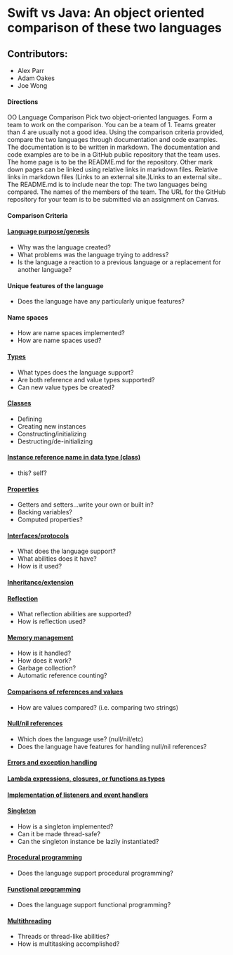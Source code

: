 # Swift vs Java: An object oriented comparison of these two languages
## Contributors:
* Alex Parr
* Adam Oakes
* Joe Wong
#### Directions
OO Language Comparison Pick two object-oriented languages. Form a team to work on the comparison. You can be a team of 1. Teams greater than 4 are usually not a good idea. Using the comparison criteria provided, compare the two languages through documentation and code examples. The documentation is to be written in markdown. The documentation and code examples are to be in a GitHub public repository that the team uses. The home page is to be the README.md for the repository. Other mark down pages can be linked using relative links in markdown files. Relative links in markdown files (Links to an external site.)Links to an external site.. The README.md is to include near the top: The two languages being compared. The names of the members of the team. The URL for the GitHub repository for your team is to be submitted via an assignment on Canvas. 
#### Comparison Criteria 
#### [Language purpose/genesis](LanguagePurpose.md) 
* Why was the language created? 
* What problems was the language trying to address? 
* Is the language a reaction to a previous language or a replacement for another language? 
#### Unique features of the language 
* Does the language have any particularly unique features? 
#### Name spaces 
* How are name spaces implemented? 
* How are name spaces used? 
#### [Types](Types.md)
* What types does the language support? 
* Are both reference and value types supported? 
* Can new value types be created? 
#### [Classes](Classes.md)
* Defining 
* Creating new instances 
* Constructing/initializing 
* Destructing/de-initializing 
#### [Instance reference name in data type (class) ](InstanceRef.md)
* this? self? 
#### [Properties](Properties.md) 
* Getters and setters…write your own or built in? 
* Backing variables? 
* Computed properties? 
#### [Interfaces/protocols](InterfacesAndProtocols.md) 
* What does the language support? 
* What abilities does it have? 
* How is it used? 
#### [Inheritance/extension](Inheritance.md)
#### [Reflection](Reflection.md) 
* What reflection abilities are supported? 
* How is reflection used? 
#### [Memory management](MemoryManagement.md) 
* How is it handled? 
* How does it work? 
* Garbage collection? 
* Automatic reference counting? 
#### [Comparisons of references and values](Comparisons.md) 
* How are values compared? (i.e. comparing two strings) 
#### [Null/nil references](NullAndNil.md) 
* Which does the language use? (null/nil/etc) 
* Does the language have features for handling null/nil references? 
#### [Errors and exception handling](ErrorsAndExceptions.md) 
#### [Lambda expressions, closures, or functions as types](Lambdas.md) 
#### [Implementation of listeners and event handlers](Events.md)
#### [Singleton](Singleton.md)
* How is a singleton implemented? 
* Can it be made thread-safe? 
* Can the singleton instance be lazily instantiated?
#### [Procedural programming](ProceduralProgramming.md) 
* Does the language support procedural programming? 
#### [Functional programming](FunctionalProgramming.md)
* Does the language support functional programming? 
#### [Multithreading](Multithreading.md)
* Threads or thread-like abilities?
* How is multitasking accomplished?
